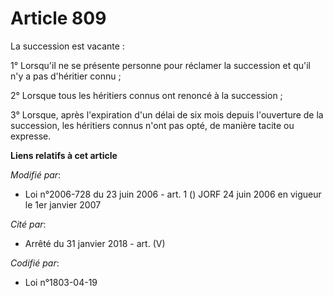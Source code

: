 # Article 809

La succession est vacante :

1° Lorsqu'il ne se présente personne pour réclamer la succession et qu'il n'y a pas d'héritier connu ;

2° Lorsque tous les héritiers connus ont renoncé à la succession ;

3° Lorsque, après l'expiration d'un délai de six mois depuis l'ouverture de la succession, les héritiers connus n'ont pas
opté, de manière tacite ou expresse.

**Liens relatifs à cet article**

_Modifié par_:

  - Loi n°2006-728 du 23 juin 2006 - art. 1 () JORF 24 juin 2006 en vigueur le 1er janvier 2007

_Cité par_:

  - Arrêté du 31 janvier 2018 - art. (V)

_Codifié par_:

  - Loi n°1803-04-19
